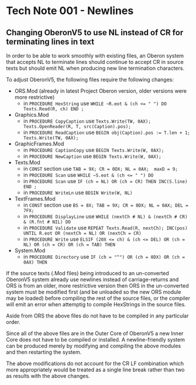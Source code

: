 # Tech Note 001 - Newlines
## Changing OberonV5 to use NL instead of CR for terminating lines in text

In order to be able to work smoothly with existing files, an Oberon system that accepts NL to terminate lines should continue to accept CR in source texts but should emit NL when producing new line termination characters.

To adjust OberonV5, the following files require the following changes:
* ORS.Mod (already in latest Project Oberon version, older versions were more restrictive)
    * in `PROCEDURE HexString` use `WHILE ~R.eot & (ch <= " ") DO Texts.Read(R, ch) END ;`
* Graphics.Mod
    * in `PROCEDURE CopyCaption` use `Texts.Write(TW, 0AX); Texts.OpenReader(R, T, src(Caption).pos);`
    * in `PROCEDURE ReadCaption` use `BEGIN obj(Caption).pos := T.len + 1; Texts.Write(TW, 0AX);`
* GraphicFrames.Mod
    * in `PROCEDURE CaptionCopy` use   `BEGIN Texts.Write(W, 0AX);`
    * in `PROCEDURE NewCaption` use   `BEGIN Texts.Write(W, 0AX);`
* Texts.Mod
    * in `CONST` section use   `TAB = 9X; CR = 0DX; NL = 0AX;  maxD = 9;`
    * in `PROCEDURE Scan` use  `WHILE ~S.eot & (ch <= " ") DO`
    * in `PROCEDURE Scan` use  `IF (ch = NL) OR (ch = CR) THEN INC(S.line) END ;`
    * in `PROCEDURE WriteLn` use   `BEGIN Write(W, NL)`
* TextFrames.Mod
    * in `CONST` section use     `BS = 8X; TAB = 9X; CR = 0DX; NL = 0AX; DEL = 7FX;`
    * in `PROCEDURE DisplayLine` use     `WHILE (nextCh # NL) & (nextCh # CR) & (R.fnt # NIL) DO`
    * in `PROCEDURE Validate` use       `REPEAT Texts.Read(R, nextCh); INC(pos) UNTIL R.eot OR (nextCh = NL) OR (nextCh = CR)`
    * in `PROCEDURE Write` use     `ELSIF (20X <= ch) & (ch <= DEL) OR (ch = NL) OR (ch = CR) OR (ch = TAB) THEN`
* System.Mod
    * in `PROCEDURE Directory` use     `IF (ch = "^") OR (ch = 0DX) OR (ch = 0AX) THEN`
    
   
If the source texts (.Mod files) being introduced to an un-converted OberonV5 system already use newlines instead of carriage-returns and ORS is from an older, more restrictive version then ORS in the un-converted system must be modified first (and be unloaded so the new ORS module may be loaded) before compiling the rest of the source files, or the compiler will emit an error when attemptig to compile HexStrings in the source files.

Aside from ORS the above files do not have to be compiled in any particular order.

Since all of the above files are in the Outer Core of OberonV5 a new Inner Core does not have to be compiled or installed. A newline-friendly system can be produced merely by modifying and compiling the above modules and then restarting the system.

The above modifications do not account for the CR LF combination which more appropriately would be treated as a single line break rather than two as results with the above changes.
